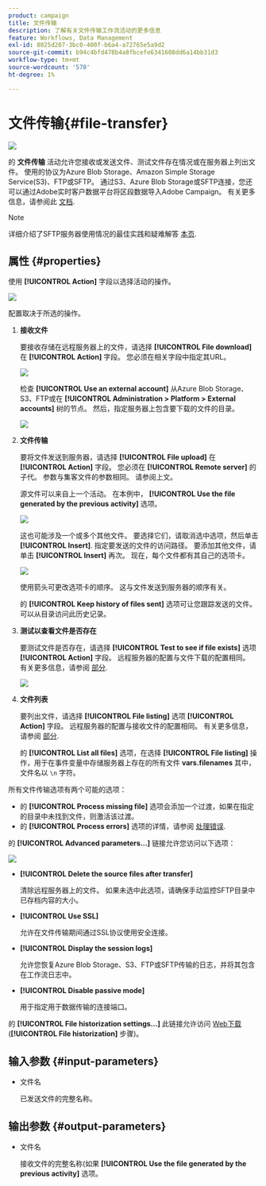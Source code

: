 ```yaml
---
product: campaign
title: 文件传输
description: 了解有关文件传输工作流活动的更多信息
feature: Workflows, Data Management
exl-id: 8025d207-3bc0-400f-b6a4-a72765e5a9d2
source-git-commit: b94c4bfd478b4a8fbcefe6341608dd6a14bb31d3
workflow-type: tm+mt
source-wordcount: '570'
ht-degree: 1%

---
```


# 文件传输{#file-transfer}

![](../../assets/common.svg)

的 **文件传输** 活动允许您接收或发送文件、测试文件存在情况或在服务器上列出文件。 使用的协议为Azure Blob Storage、Amazon Simple Storage Service(S3)、FTP或SFTP。
通过S3、Azure Blob Storage或SFTP连接，您还可以通过Adobe实时客户数据平台将区段数据导入Adobe Campaign。 有关更多信息，请参阅此 [文档](https://experienceleague.adobe.com/docs/experience-platform/destinations/catalog/email-marketing/adobe-campaign.html).

>[!NOTE]
>
>详细介绍了SFTP服务器使用情况的最佳实践和疑难解答 [本页](../../platform/using/sftp-server-usage.md).

## 属性 {#properties}

使用 **[!UICONTROL Action]** 字段以选择活动的操作。

![](assets/file_transfert_action.png)

配置取决于所选的操作。

1. **接收文件**

   要接收存储在远程服务器上的文件，请选择 **[!UICONTROL File download]** 在 **[!UICONTROL Action]** 字段。 您必须在相关字段中指定其URL。

   ![](assets/file_transfert_edit.png)

   检查 **[!UICONTROL Use an external account]** 从Azure Blob Storage、S3、FTP或在 **[!UICONTROL Administration > Platform > External accounts]** 树的节点。 然后，指定服务器上包含要下载的文件的目录。

   ![](assets/file_transfert_edit_external.png)

1. **文件传输**

   要将文件发送到服务器，请选择 **[!UICONTROL File upload]** 在 **[!UICONTROL Action]** 字段。 您必须在 **[!UICONTROL Remote server]** 的子代。 参数与集客文件的参数相同。 请参阅上文。

   源文件可以来自上一个活动。 在本例中， **[!UICONTROL Use the file generated by the previous activity]** 选项。

   ![](assets/file_transfert_edit_send.png)

   这也可能涉及一个或多个其他文件。 要选择它们，请取消选中选项，然后单击 **[!UICONTROL Insert]**. 指定要发送的文件的访问路径。 要添加其他文件，请单击 **[!UICONTROL Insert]** 再次。 现在，每个文件都有其自己的选项卡。

   ![](assets/file_transfert_source.png)

   使用箭头可更改选项卡的顺序。 这与文件发送到服务器的顺序有关。

   的 **[!UICONTROL Keep history of files sent]** 选项可让您跟踪发送的文件。 可以从目录访问此历史记录。

1. **测试以查看文件是否存在**

   要测试文件是否存在，请选择 **[!UICONTROL Test to see if file exists]** 选项 **[!UICONTROL Action]** 字段。 远程服务器的配置与文件下载的配置相同。 有关更多信息，请参阅 [部分](#properties).

   ![](assets/file_transfert_edit_test.png)

1. **文件列表**

   要列出文件，请选择 **[!UICONTROL File listing]** 选项 **[!UICONTROL Action]** 字段。 远程服务器的配置与接收文件的配置相同。 有关更多信息，请参阅 [部分](#properties).

   的 **[!UICONTROL List all files]** 选项，在选择 **[!UICONTROL File listing]** 操作，用于在事件变量中存储服务器上存在的所有文件 **vars.filenames** 其中，文件名以 `\n` 字符。

所有文件传输选项有两个可能的选项：

* 的 **[!UICONTROL Process missing file]** 选项会添加一个过渡，如果在指定的目录中未找到文件，则激活该过渡。
* 的 **[!UICONTROL Process errors]** 选项的详情，请参阅 [处理错误](monitoring-workflow-execution.md#processing-errors).

的 **[!UICONTROL Advanced parameters...]** 链接允许您访问以下选项：

![](assets/file_transfert_advanced.png)

* **[!UICONTROL Delete the source files after transfer]**

   清除远程服务器上的文件。 如果未选中此选项，请确保手动监控SFTP目录中已存档内容的大小。

* **[!UICONTROL Use SSL]**

   允许在文件传输期间通过SSL协议使用安全连接。

* **[!UICONTROL Display the session logs]**

   允许您恢复Azure Blob Storage、S3、FTP或SFTP传输的日志，并将其包含在工作流日志中。

* **[!UICONTROL Disable passive mode]**

   用于指定用于数据传输的连接端口。

的 **[!UICONTROL File historization settings...]** 此链接允许访问 [Web下载](web-download.md) (**[!UICONTROL File historization]** 步骤)。

## 输入参数 {#input-parameters}

* 文件名

   已发送文件的完整名称。

## 输出参数 {#output-parameters}

* 文件名

   接收文件的完整名称(如果 **[!UICONTROL Use the file generated by the previous activity]** 选项。

